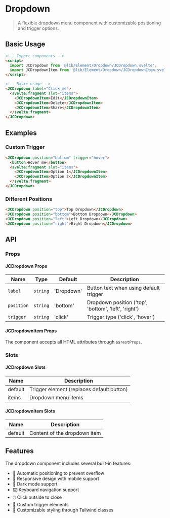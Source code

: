 # Dropdown

> A flexible dropdown menu component with customizable positioning and trigger options.

## Basic Usage

```html
<!-- Import components -->
<script>
  import JCDropdown from '@lib/Element/Dropdown/JCDropdown.svelte';
  import JCDropdownItem from '@lib/Element/Dropdown/JCDropdownItem.svelte';
</script>

<!-- Basic usage -->
<JCDropdown label="Click me">
  <svelte:fragment slot="items">
    <JCDropdownItem>Edit</JCDropdownItem>
    <JCDropdownItem>Delete</JCDropdownItem>
    <JCDropdownItem>Share</JCDropdownItem>
  </svelte:fragment>
</JCDropdown>
```

## Examples

### Custom Trigger

```html
<JCDropdown position="bottom" trigger="hover">
  <button>Hover me</button>
  <svelte:fragment slot="items">
    <JCDropdownItem>Option 1</JCDropdownItem>
    <JCDropdownItem>Option 2</JCDropdownItem>
  </svelte:fragment>
</JCDropdown>
```

### Different Positions

```html
<JCDropdown position="top">Top Dropdown</JCDropdown>
<JCDropdown position="bottom">Bottom Dropdown</JCDropdown>
<JCDropdown position="left">Left Dropdown</JCDropdown>
<JCDropdown position="right">Right Dropdown</JCDropdown>
```

## API

### Props

#### JCDropdown Props

| Name | Type | Default | Description |
|------|------|---------|-------------|
| `label` | `string` | 'Dropdown' | Button text when using default trigger |
| `position` | `string` | 'bottom' | Dropdown position ('top', 'bottom', 'left', 'right') |
| `trigger` | `string` | 'click' | Trigger type ('click', 'hover') |

#### JCDropdownItem Props

The component accepts all HTML attributes through `$$restProps`.

### Slots

#### JCDropdown Slots

| Name | Description |
|------|-------------|
| default | Trigger element (replaces default button) |
| items | Dropdown menu items |

#### JCDropdownItem Slots

| Name | Description |
|------|-------------|
| default | Content of the dropdown item |

## Features

The dropdown component includes several built-in features:

- 🔄 Automatic positioning to prevent overflow
- 📱 Responsive design with mobile support
- 🌙 Dark mode support
- ⌨️ Keyboard navigation support
- 🖱️ Click outside to close
- 🎯 Custom trigger elements
- 🎨 Customizable styling through Tailwind classes

